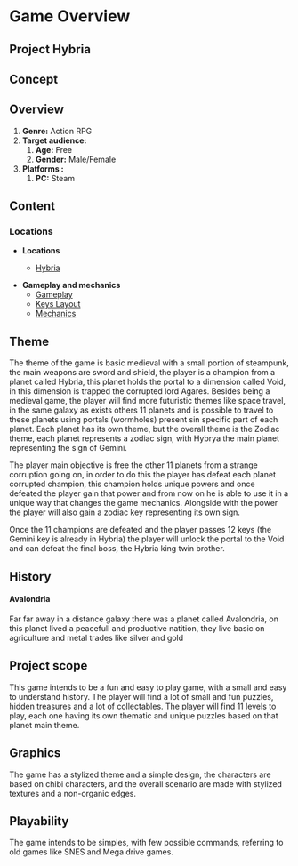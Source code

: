 # Game Overview

## Project Hybria

## Concept

## Overview

<ol>
  <li>
    <b>Genre:</b> Action RPG
  </li>
  <li><b>Target audience:</b>
    <ol>
      <li><b>Age:</b> Free</li>
      <li><b>Gender:</b> Male/Female</li>
    </ol>
  </li>
  <li><b>Platforms :</b>
    <ol>
      <li>
        <b>PC:</b> Steam
      </li>
    </ol>
  </li>
</ol>

## Content

### Locations

<ul>
    <li>
      <b>Locations</b>
      <ul>
          <li>

[Hybria](./Game%20Settings/Locations/Hybria.md)
          </li>
      </ul>
    </li>
    <li>
      <b>Gameplay and mechanics</b>
      <ul>
        <li>
            [Gameplay](./Gameplay%20and%20mechanics/Gameplay/Gameplay.md)
        </li>
        <li>
            [Keys Layout](./Gameplay%20and%20mechanics/Keys%20layout/KeysLayout.md)
        </li>
        <li>
            [Mechanics](./Gameplay%20and%20mechanics/Mechanics/Mechanics.md)
        </li>
      </ul>
    </li>
</ul>

## Theme

The theme of the game is basic medieval with a small portion of steampunk, the main weapons are sword and shield, the player is a champion from a planet called Hybria, this planet holds the portal to a dimension called Void, in this dimension is trapped the corrupted lord Agares. Besides being a medieval game, the player will find more futuristic themes like space travel, in the same galaxy as exists others 11 planets and is possible to travel to these planets using portals (wormholes) present sin specific part of each planet. Each planet has its own theme, but the overall theme is the Zodiac theme, each planet represents a zodiac sign, with Hybrya the main planet representing the sign of Gemini.

The player main objective is free the other 11 planets from a strange corruption going on, in order to do this the player has defeat each planet corrupted champion, this champion holds unique powers and once defeated the player gain that power and from now on he is able to use it in a unique way that changes the game mechanics. Alongside with the power the player will also gain a zodiac key representing its own sign. 

Once the 11 champions are defeated and the player passes 12 keys (the Gemini key is already in Hybria) the player will unlock the portal to the Void and can defeat the final boss, the Hybria king twin brother.


## History

#### Avalondria

Far far away in a distance galaxy there was a planet called Avalondria, on this planet lived a peacefull and productive natition, they live basic on agriculture and metal trades like silver and gold

## Project scope

This game intends to be a fun and easy to play game, with a small and easy to understand history. The player will find a lot of small and fun puzzles, hidden treasures and a lot of collectables.
The player will find 11 levels to play, each one having its own thematic and unique puzzles based on that planet main theme.

## Graphics

The game has a stylized theme and a simple design, the characters are based on chibi characters, and the overall scenario are made with stylized textures and a non-organic edges.

## Playability 
The game intends to be simples, with few possible commands, referring to old games like SNES and Mega drive games.

